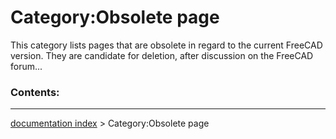 # Category:Obsolete page
This category lists pages that are obsolete in regard to the current FreeCAD version. They are candidate for deletion, after discussion on the FreeCAD forum\... 

### Contents:

---
[documentation index](../README.md) > Category:Obsolete page

